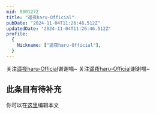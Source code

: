 ```yaml
---
mid: 8001272
title: "遥夜haru-Official"
pubDate: "2024-11-04T11:26:46.512Z"
updatedDate: "2024-11-04T11:26:46.512Z"
profile:
  {
    Nickname: ["遥夜haru-Official"],
  }
---
```


关注[遥夜haru-Official](https://space.bilibili.com/8001272)谢谢喵~ 关注[遥夜haru-Official](https://space.bilibili.com/8001272)谢谢喵~

## 此条目有待补充
你可以在[这里](https://github.com/Yuhanawa/VTuber.ICU/edit/master/src/content/v/遥夜haru-Official/index.md)编辑本文
